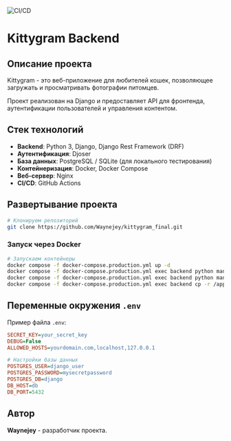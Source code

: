 ![CI/CD](https://github.com/Waynejey/kittygram_final/actions/workflows/main.yml/badge.svg)

# Kittygram Backend

## Описание проекта

Kittygram - это веб-приложение для любителей кошек, позволяющее загружать и просматривать фотографии питомцев.

Проект реализован на Django и предоставляет API для фронтенда, аутентификации пользователей и управления контентом.


## Стек технологий

- **Backend**: Python 3, Django, Django Rest Framework (DRF)
- **Аутентификация**: Djoser
- **База данных**: PostgreSQL / SQLite (для локального тестирования)
- **Контейнеризация**: Docker, Docker Compose
- **Веб-сервер**: Nginx
- **CI/CD**: GitHub Actions

## Развертывание проекта

```bash
# Клонируем репозиторий
git clone https://github.com/Waynejey/kittygram_final.git
```

### Запуск через Docker

```bash
# Запускаем контейнеры
docker compose -f docker-compose.production.yml up -d
docker compose -f docker-compose.production.yml exec backend python manage.py migrate
docker compose -f docker-compose.production.yml exec backend python manage.py collectstatic
docker compose -f docker-compose.production.yml exec backend cp -r /app/collected_static/. /static/static/
```

## Переменные окружения `.env`

Пример файла `.env`:

```ini
SECRET_KEY=your_secret_key
DEBUG=False
ALLOWED_HOSTS=yourdomain.com,localhost,127.0.0.1

# Настройки базы данных
POSTGRES_USER=django_user
POSTGRES_PASSWORD=mysecretpassword
POSTGRES_DB=django
DB_HOST=db
DB_PORT=5432
```

## Автор

**Waynejey** - разработчик проекта.
